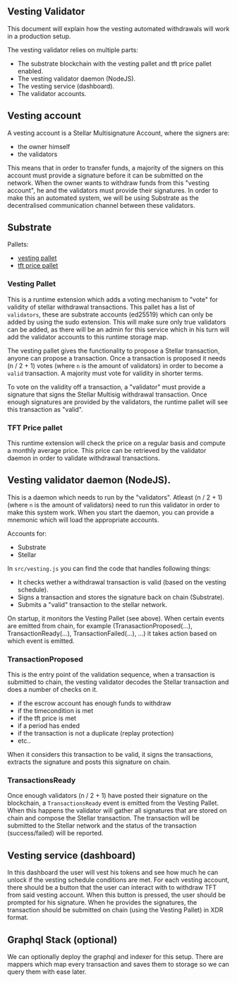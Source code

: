## Vesting Validator

This document will explain how the vesting automated withdrawals will work in a production setup. 

The vesting validator relies on multiple parts:

- The substrate blockchain with the vesting pallet and tft price pallet enabled.
- The vesting validator daemon (NodeJS).
- The vesting service (dashboard).
- The validator accounts.

## Vesting account

A vesting account is a Stellar Multisignature Account, where the signers are:

- the owner himself
- the validators

This means that in order to transfer funds, a majority of the signers on this account must provide a signature before it can be submitted on the network. When the owner wants to withdraw funds from this "vesting account", he and the validators must provide their signatures. In order to make this an automated system, we will be using Substrate as the decentralised communication channel between these validators.

## Substrate

Pallets:

- [vesting pallet](https://github.com/threefoldtech/substrate-pallets/tree/master/pallet-vesting-validator)
- [tft price pallet](https://github.com/threefoldfoundation/tft-parity/tree/main/pallet-tft-price)

### Vesting Pallet

This is a runtime extension which adds a voting mechanism to "vote" for validity of stellar withdrawal transactions. This pallet has a list of `validators`, these are substrate accounts (ed25519) which can only be added by using the sudo extension. This will make sure only true validators can be added, as there will be an admin for this service which in his turn will add the validator accounts to this runtime storage map.

The vesting pallet gives the functionality to propose a Stellar transaction, anyone can propose a transaction. Once a transaction is proposed it needs (n / 2 + 1) votes (where `n` is the amount of validators) in order to become a `valid` transaction. A majority must vote for validity in shorter terms.

To vote on the validity off a transaction, a "validator" must provide a signature that signs the Stellar Multisig withdrawal transaction. Once enough signatures are provided by the validators, the runtime pallet will see this transaction as "valid".

### TFT Price pallet

This runtime extension will check the price on a regular basis and compute a monthly average price. This price can be retrieved by the validator daemon in order to validate withdrawal transactions.

## Vesting validator daemon (NodeJS).

This is a daemon which needs to run by the "validators". Atleast (n / 2 + 1) (where `n` is the amount of validators) need to run this validator in order to make this system work.
When you start the daemon, you can provide a mnemonic which will load the appropriate accounts.

Accounts for:

- Substrate
- Stellar

In `src/vesting.js` you can find the code that handles following things:

- It checks wether a withdrawal transaction is valid (based on the vesting schedule).
- Signs a transaction and stores the signature back on chain (Substrate).
- Submits a "valid" transaction to the stellar network.

On startup, it monitors the Vesting Pallet (see above). When certain events are emitted from chain, for example (TranasactionProposed(...), TransactionReady(...), TransactionFailed(...), ...) it takes action based on which event is emitted.

### TransactionProposed

This is the entry point of the validation sequence, when a transaction is submitted to chain, the vesting validator decodes the Stellar transaction and does a number of checks on it.

- if the escrow account has enough funds to withdraw
- if the timecondition is met
- if the tft price is met
- if a period has ended
- if the transaction is not a duplicate (replay protection)
- etc..

When it considers this transaction to be valid, it signs the transactions, extracts the signature and posts this signature on chain.

### TransactionsReady

Once enough validators (n / 2 + 1) have posted their signature on the blockchain, a `TransactionsReady` event is emitted from the Vesting Pallet. 
When this happens the validator will gather all signatures that are stored on chain and compose the Stellar transaction.
The transaction will be submitted to the Stellar network and the status of the transaction (success/failed) will be reported.

## Vesting service (dashboard)

In this dashboard the user will vest his tokens and see how much he can unlock if the vesting schedule conditions are met. 
For each vesting account, there should be a button that the user can interact with to withdraw TFT from said vesting account. When this button is pressed, the user should be prompted for his signature. When he provides the signatures, the transaction should be submitted on chain (using the Vesting Pallet) in XDR format.

## Graphql Stack (optional)

We can optionally deploy the graphql and indexer for this setup. There are mappers which map every transaction and saves them to storage so we can query them with ease later.
